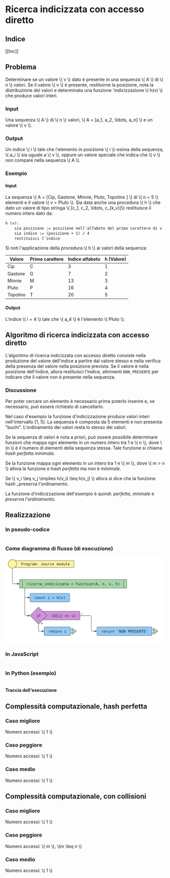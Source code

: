 # Ricerca indicizzata con accesso diretto

## Indice

[[toc]]

## Problema

Determinare se un valore \\( v \\) dato è presente in una sequenza \\( A \\) di \\( n \\) valori. Se il valore \\( v \\) è presente, restituirne la posizione, nota la distribuzione dei valori e determinata una funzione 'indicizzazione \\( h(v) \\) che produce valori interi.

### Input

Una sequenza \\( A \\) di \\( n \\) valori, \\( A = \[a_1, a_2, \ldots, a_n\] \\) e un valore \\( v \\).

### Output

Un indice \\( i \\) tale che l'elemento in posizione \\( i \\)-esima della sequenza, \\( a_i \\) sia uguale a \\( v \\), oppure un valore speciale che indica che \\( v \\) non compare nella sequenza \\( A \\).

### Esempio

#### Input

La sequenza \\( A = [Cip, Gastone, Minnie, Pluto, Topolino ] \\) di \\( n = 5 \\) elementi e il valore \\( v = Pluto \\).
Sia data anche una procedura \\( h \\) che dato un valore di tipo stringa \\( [c_1, c_2, \\ldots, c_{k_v}]\\) restituisce il numero intero dato da:

    h (v):
        sia posizione := posizione nell'alfabeto del primo carattere di v
        sia indice := (posizione + 1) / 4
        restituisci l'indice

Si noti l'applicazione della procedura \\( h \\) ai valori della sequenza:

| Valore   | Primo carattere | Indice alfabeto | h (Valore) |
| -------- | --------------- | --------------- | ---------- |
| Cip      | C               | 3               | 1          |
| Gastone  | G               | 7               | 2          |
| Minnie   | M               | 13              | 3          |
| Pluto    | P               | 16              | 4          |
| Topolino | T               | 20              | 5          |

#### Output

L'indice \\( i = 4 \\) tale che \\( a_4 \\) è l'elemento \\( Pluto \\).

## Algoritmo di ricerca indicizzata con accesso diretto

L'algoritmo di ricerca indicizzata con accesso diretto consiste nella produzione del valore dell'indice a partire dal valore stesso e nella verifica della presenza del valore nella posizione prevista.
Se il valore è nella posizione dell'indice, allora restituisci l'indice, altrimenti `NON_PRESENTE` per indicare che il valore non è presente nella sequenza.

### Discussione

Per poter cercare un elemento è necessario prima poterlo inserire e, se necessario, può essere richiesto di cancellarlo.

Nel caso d'esempio la funzione d'indicizzazione produce valori interi nell'intervallo [1, 5].
La sequenza è composta da 5 elementi e non presenta "buchi". L'ordinamento dei valori resta
lo stesso dei valori.

Se la sequenza di valori è nota a priori, può essere possibile determinare funzioni che
mappa ogni elemento in un numero intero tra 1 e \\( n \\), dove \\(n \\) è il numero di
elementi della sequenza stessa. Tale funzione si chiama _hash perfetta minimale_.

Se la funzione mappa ogni elemento in un intero tra 1 e \\( m \\), dove \\( m > n \\) allora
la funzione è _hash perfetta_ ma non è _minimale_.

Se \\( v_i \\leq v_j \\implies h(v_i) \\leq h(v_j) \\) allora si dice che la funzione hash
\_preserva l'ordinamento\.

La funzione d'indicizzazione dell'esempio è quindi: _perfetta_, _mininale_ e
_preserva l'ordinamento_.

## Realizzazione

### In pseudo-codice

<pre><code class="pseudo" algo="ricerca_indicizzata"></code></pre>

### Come diagramma di flusso (di esecuzione)

![](./codice/ricerca_indicizzata.fc.svg)

### In JavaScript

<pre><code class="javascript" algo="ricerca_indicizzata"></code></pre>

### In Python (esempio)

<pre><code class="python" algo="ricerca_indicizzata"></code></pre>

#### Traccia dell'esecuzione

<div class="pytutorVisualizer" data-tracefile="./tracce/ricerca_indicizzata_esempio_traccia.json" data-params="{'embeddedMode': true}" id="ricerca_indicizzata_esempio_tracce"> </div>

## Complessità computazionale, hash perfetta

### Caso migliore

Numero accessi: \\( 1 \\)

### Caso peggiore

Numero accessi: \\( 1 \\)

### Caso medio

Numero accessi: \\( 1 \\)

## Complessità computazionale, con collisioni

### Caso migliore

Numero accessi: \\( 1 \\)

### Caso peggiore

Numero accessi: \\( m \\), \\(m \\leq n \\)

### Caso medio

Numero accessi: \\( 1 \\)
